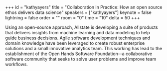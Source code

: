 ﻿+++
id = "kathyayers"
title = "Collaboration in Practice: How an open source ethos delivers data science"
speakers = ["kathyayers"]
keynote = false
lightning = false
order = ""
room = "0"
time = "10"
delta = 50
+++

Using an open-source approach, Allstate is developing a suite of products that delivers insights from machine learning and data modeling to help guide business decisions.  Agile software development techniques and domain knowledge have been leveraged to create robust enterprise solutions and a small innovative analytics team.  This working has lead to the establishment of the Open Hands Software Foundation--a collaborative software community that seeks to solve user problems and improve team workflows.